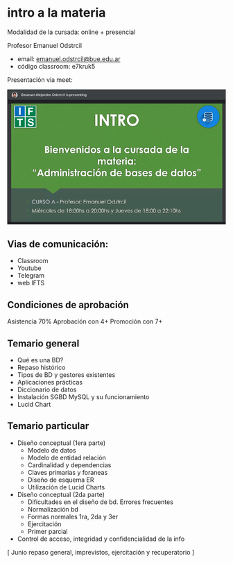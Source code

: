 # intro a la materia
Modalidad de la cursada: online + presencial

Profesor Emanuel Odstrcil 
- email: emanuel.odstrcil@bue.edu.ar
- código classroom: e7kruk5

Presentación via meet:

![](ppt-1-adminbd.png)

## Vias de comunicación:
- Classroom
- Youtube
- Telegram
- web IFTS

## Condiciones de aprobación
Asistencia 70%
Aprobación con 4+
Promoción con 7+

## Temario general
- Qué es una BD?
- Repaso histórico
- Tipos de BD y gestores existentes
- Aplicaciones prácticas
- Diccionario de datos
- Instalación SGBD MySQL y su funcionamiento
- Lucid Chart

## Temario particular
- Diseño conceptual (1era parte)
	- Modelo de datos
	- Modelo de entidad relación
	- Cardinalidad y dependencias
	- Claves primarias y foraneas
	- Diseño de esquema ER
	- Utilización de Lucid Charts
- Diseño conceptual (2da parte)
	- Dificultades en el diseño de bd. Errores frecuentes
	- Normalización bd
	- Formas normales 1ra, 2da y 3er
	- Ejercitación
	- Primer parcial
- Control de acceso, integridad y confidencialidad de la info

[ Junio repaso general, imprevistos, ejercitación y recuperatorio ]

